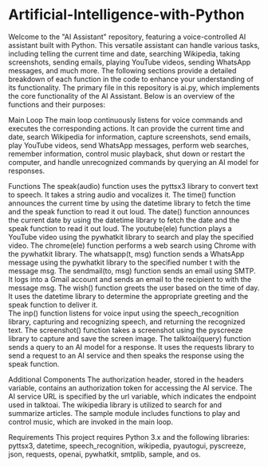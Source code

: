 # Artificial-Intelligence-with-Python
Welcome to the "AI Assistant" repository, featuring a voice-controlled AI assistant built with Python. This versatile assistant can handle various tasks, including telling the current time and date, searching Wikipedia, taking screenshots, sending emails, playing YouTube videos, sending WhatsApp messages, and much more. The following sections provide a detailed breakdown of each function in the code to enhance your understanding of its functionality.
The primary file in this repository is ai.py, which implements the core functionality of the AI Assistant. Below is an overview of the functions and their purposes:

Main Loop
The main loop continuously listens for voice commands and executes the corresponding actions. It can provide the current time and date, search Wikipedia for information, capture screenshots, send emails, play YouTube videos, send WhatsApp messages, perform web searches, remember information, control music playback, shut down or restart the computer, and handle unrecognized commands by querying an AI model for responses.

Functions
The speak(audio) function uses the pyttsx3 library to convert text to speech. It takes a string audio and vocalizes it.
The time() function announces the current time by using the datetime library to fetch the time and the speak function to read it out loud.
The date() function announces the current date by using the datetime library to fetch the date and the speak function to read it out loud.
The youtube(ele) function plays a YouTube video using the pywhatkit library to search and play the specified video.
The chrome(ele) function performs a web search using Chrome with the pywhatkit library.
The whatsapp(t, msg) function sends a WhatsApp message using the pywhatkit library to the specified number t with the message msg.
The sendmail(to, msg) function sends an email using SMTP. It logs into a Gmail account and sends an email to the recipient to with the message msg.
The wish() function greets the user based on the time of day. It uses the datetime library to determine the appropriate greeting and the speak function to deliver it.  
The inp() function listens for voice input using the speech_recognition library, capturing and recognizing speech, and returning the recognized text.
The screenshot() function takes a screenshot using the pyscreeze library to capture and save the screen image.
The talktoai(query) function sends a query to an AI model for a response. It uses the requests library to send a request to an AI service and then speaks the response using the speak function.

Additional Components
The authorization header, stored in the headers variable, contains an authorization token for accessing the AI service. The AI service URL is specified by the url variable, which indicates the endpoint used in talktoai. The wikipedia library is utilized to search for and summarize articles. The sample module includes functions to play and control music, which are invoked in the main loop.

Requirements
This project requires Python 3.x and the following libraries: pyttsx3, datetime, speech_recognition, wikipedia, pyautogui, pyscreeze, json, requests, openai, pywhatkit, smtplib, sample, and os.

